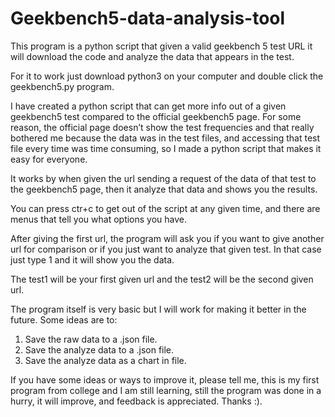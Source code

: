 # Geekbench5-data-analysis-tool
This program is a python script that given a valid geekbench 5 test URL it will download the code and analyze the data that appears in the test.

For it to work just download python3 on your computer and double click the geekbench5.py program.

I have created a python script that can get more info out of a given geekbench5 test compared to the official geekbench5 page. For some reason, the official page doesn’t
show the test frequencies and that really bothered me because the data was in the test files, and accessing that test file every time was time consuming, so I made a
python script that makes it easy for everyone.

It works by when given the url sending a request of the data of that test to the geekbench5 page, then it analyze that data and shows you the results.

You can press ctr+c to get out of the script at any given time, and there are menus that tell you what options you have.

After giving the first url, the program will ask you if you want to give another url for comparison or if you just want to analyze that given test. In that case just 
type 1 and it will show you the data.

The test1 will be your first given url and the test2 will be the second given url. 

The program itself is very basic but I will work for making it better in the future. Some ideas are to:
  1. Save the raw data to a .json file.
  2. Save the analyze data to a .json file.
  3. Save the analyze data as a chart in file.
  
If you have some ideas or ways to improve it, please tell me, this is my first program from college and I am still learning, still the program was done in a hurry, 
it will improve, and feedback is appreciated. Thanks :).
